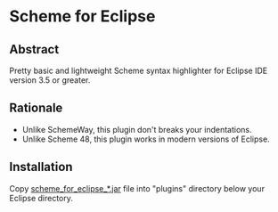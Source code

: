 # Scheme for Eclipse

## Abstract
Pretty basic and lightweight Scheme syntax highlighter for Eclipse IDE version 3.5 or greater.

## Rationale
- Unlike SchemeWay, this plugin don't breaks your indentations.
- Unlike Scheme 48, this plugin works in modern versions of Eclipse.

## Installation
Copy [scheme_for_eclipse_*.jar](https://drive.google.com/file/d/0B81jzuGkxK3nVExPNG5Rb3FtWnc) file into "plugins" directory below your Eclipse directory.
